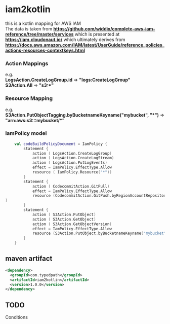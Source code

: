 # iam2kotlin

 this is a kotlin mapping for AWS IAM  
 The data is taken from  __https://github.com/widdix/complete-aws-iam-reference/tree/master/services__
 which is presented at  __https://iam.cloudonaut.io/__ 
which ultimately derives from 
 __https://docs.aws.amazon.com/IAM/latest/UserGuide/reference_policies_actions-resources-contextkeys.html__

### Action Mappings
e.g.  
__LogsAction.CreateLogGroup.id__ => __"logs:CreateLogGroup"__  
__S3Action.All__ => __"s3:*"__

### Resource Mapping
e.g.   
__S3Action.PutObjectTagging.byBucketnameKeyname("mybucket", "*")__ => __"arn:aws:s3:::mybucket/*"__

### IamPolicy model 
```kotlin
    val codeBuildPolicyDocument = IamPolicy {
        statement {
            action ( LogsAction.CreateLogGroup)
            action ( LogsAction.CreateLogStream)
            action ( LogsAction.PutLogEvents)
            effect = IamPolicy.EffectType.Allow
            resource ( IamPolicy.Resource("*"))
        }
        statement {
            action ( CodecommitAction.GitPull)
            effect = IamPolicy.EffectType.Allow
            resource (CodecommitAction.GitPush.byRegionAccountRepositoryname("us-east-1", "987654321", "myrepo")
)
        }
        statement {
            action ( S3Action.PutObject)
            action ( S3Action.GetObject)
            action ( S3Action.GetObjectVersion)
            effect = IamPolicy.EffectType.Allow
            resource (S3Action.PutObject.byBucketnameKeyname("mybucket", "*"))
        }
    }

```
## maven artifact 
```xml
<dependency>
  <groupId>com.typedpath</groupId>
  <artifactId>iam2kotlin</artifactId>
  <version>1.0.0</version>
</dependency>
```

## TODO
Conditions

